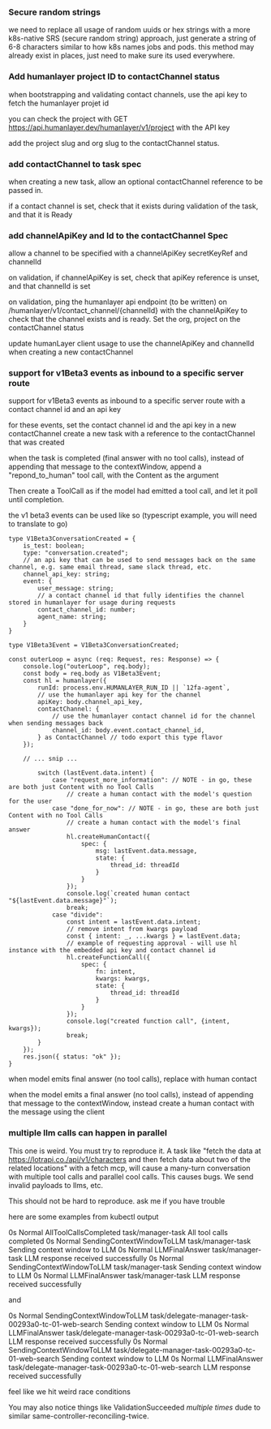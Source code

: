 ### Secure random strings

we need to replace all usage of random uuids or hex strings with a more k8s-native SRS (secure random string) approach, just generate a string of 6-8 characters similar to how k8s names jobs and pods. this method may already exist in places, just need to make sure its used everywhere.

### Add humanlayer project ID to contactChannel status

when bootstrapping and validating contact channels, use the api key to fetch the humanlayer projet id

you can check the project with GET https://api.humanlayer.dev/humanlayer/v1/project with the API key

add the project slug and org slug to the contactChannel status.

### add contactChannel to task spec

when creating a new task, allow an optional contactChannel reference to be passed in.

if a contact channel is set, check that it exists during validation of the task, and that it is Ready


### add channelApiKey and Id to the contactChannel Spec

allow a channel to be specified with a channelApiKey secretKeyRef and channelId

on validation, if channelApiKey is set, check that apiKey reference is unset, and that channelId is set

on validation, ping the humanlayer api endpoint (to be written) on /humanlayer/v1/contact_channel/{channelId} with the channelApiKey to check that the channel exists and is ready. Set the org, project on the contactChannel status

update humanLayer client usage to use the channelApiKey and channelId when creating a new contactChannel


### support for v1Beta3 events as inbound to a specific server route 

support for v1Beta3 events as inbound to a specific server route with a contact channel id and an api key

for these events, set the contact channel id and the api key in a new contactChannel
create a new task with a reference to the contactChannel that was created

when the task is completed (final answer with no tool calls), instead of appending that message to the contextWindow,
append a "repond_to_human" tool call, with the Content as the argument

Then create a ToolCall as if the model had emitted a tool call, and let it poll until completion.

the v1 beta3 events can be used like so (typescript example, you will need to translate to go)


```
type V1Beta3ConversationCreated = {
    is_test: boolean;
    type: "conversation.created";
    // an api key that can be used to send messages back on the same channel, e.g. same email thread, same slack thread, etc.
    channel_api_key: string; 
    event: {
        user_message: string;
        // a contact channel id that fully identifies the channel stored in humanlayer for usage during requests
        contact_channel_id: number;
        agent_name: string;
    }
}

type V1Beta3Event = V1Beta3ConversationCreated;

const outerLoop = async (req: Request, res: Response) => {
    console.log("outerLoop", req.body);
    const body = req.body as V1Beta3Event;
    const hl = humanlayer({
        runId: process.env.HUMANLAYER_RUN_ID || `12fa-agent`,
        // use the humanlayer api key for the channel
        apiKey: body.channel_api_key,
        contactChannel: {
            // use the humanlayer contact channel id for the channel when sending messages back
            channel_id: body.event.contact_channel_id,
        } as ContactChannel // todo export this type flavor
    });

    // ... snip ...

        switch (lastEvent.data.intent) {
            case "request_more_information": // NOTE - in go, these are both just Content with no Tool Calls
                // create a human contact with the model's question for the user
            case "done_for_now": // NOTE - in go, these are both just Content with no Tool Calls
                // create a human contact with the model's final answer
                hl.createHumanContact({
                    spec: {
                        msg: lastEvent.data.message,
                        state: {
                            thread_id: threadId
                        }
                    }
                });
                console.log(`created human contact "${lastEvent.data.message}"`);
                break;
            case "divide":
                const intent = lastEvent.data.intent;
                // remove intent from kwargs payload
                const { intent: _, ...kwargs } = lastEvent.data;
                // example of requesting approval - will use hl instance with the embedded api key and contact channel id
                hl.createFunctionCall({
                    spec: {
                        fn: intent,
                        kwargs: kwargs,
                        state: {
                            thread_id: threadId
                        }
                    }
                });
                console.log("created function call", {intent, kwargs});
                break;
        }
    });
    res.json({ status: "ok" });
}
```

when model emits final answer (no tool calls), replace with human contact

when the model emits a final answer (no tool calls), instead of appending that message to the contextWindow,
instead create a human contact with the message using the client 

### multiple llm calls can happen in parallel

This one is weird. You must try to reproduce it. A task like "fetch the data at https://lotrapi.co./api/v1/characters and then fetch data about two of the related locations" with a fetch mcp, will cause a many-turn conversation with multiple tool calls and parallel cool calls. This causes bugs. We send invalid payloads to llms, etc.

This should not be hard to reproduce. ask me if you have trouble

here are some examples from kubectl output

0s          Normal    AllToolCallsCompleted       task/manager-task                                                       All tool calls completed
0s          Normal    SendingContextWindowToLLM   task/manager-task                                                       Sending context window to LLM
0s          Normal    LLMFinalAnswer              task/manager-task                                                       LLM response received successfully
0s          Normal    SendingContextWindowToLLM   task/manager-task                                                       Sending context window to LLM
0s          Normal    LLMFinalAnswer              task/manager-task                                                       LLM response received successfully

and 

0s          Normal    SendingContextWindowToLLM   task/delegate-manager-task-00293a0-tc-01-web-search                     Sending context window to LLM
0s          Normal    LLMFinalAnswer              task/delegate-manager-task-00293a0-tc-01-web-search                     LLM response received successfully
0s          Normal    SendingContextWindowToLLM   task/delegate-manager-task-00293a0-tc-01-web-search                     Sending context window to LLM
0s          Normal    LLMFinalAnswer              task/delegate-manager-task-00293a0-tc-01-web-search                     LLM response received successfully

feel like we hit weird race conditions


You may also notice things like ValidationSucceeded *multiple times* dude to similar same-controller-reconciling-twice.
